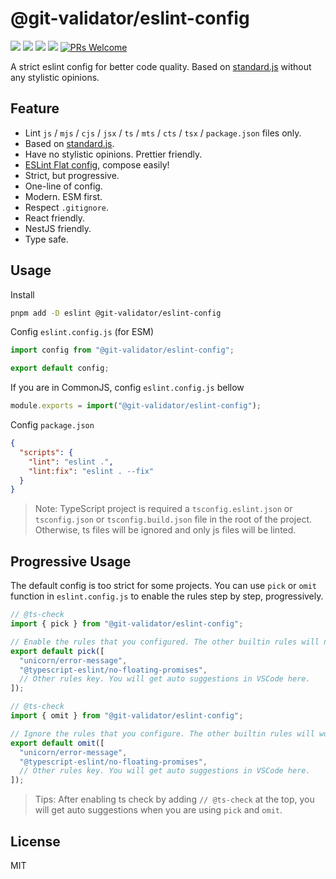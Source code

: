 # @git-validator/eslint-config

[![](https://img.shields.io/npm/l/@git-validator/eslint-config.svg)](https://github.com/zanminkian/git-validator/blob/main/LICENSE)
[![](https://img.shields.io/npm/v/@git-validator/eslint-config.svg)](https://www.npmjs.com/package/@git-validator/eslint-config)
[![](https://img.shields.io/npm/dm/@git-validator/eslint-config.svg)](https://www.npmjs.com/package/@git-validator/eslint-config)
[![](https://packagephobia.com/badge?p=@git-validator/eslint-config)](https://packagephobia.com/result?p=@git-validator/eslint-config)
[![PRs Welcome](https://img.shields.io/badge/PRs-welcome-brightgreen.svg)](https://makeapullrequest.com)

A strict eslint config for better code quality. Based on [standard.js](https://github.com/standard/standard) without any stylistic opinions.

## Feature

- Lint `js` / `mjs` / `cjs` / `jsx` / `ts` / `mts` / `cts` / `tsx` / `package.json` files only.
- Based on [standard.js](https://github.com/standard/standard).
- Have no stylistic opinions. Prettier friendly.
- [ESLint Flat config](https://eslint.org/docs/latest/use/configure/configuration-files-new), compose easily!
- Strict, but progressive.
- One-line of config.
- Modern. ESM first.
- Respect `.gitignore`.
- React friendly.
- NestJS friendly.
- Type safe.

## Usage

Install

```sh
pnpm add -D eslint @git-validator/eslint-config
```

Config `eslint.config.js` (for ESM)

```js
import config from "@git-validator/eslint-config";

export default config;
```

If you are in CommonJS, config `eslint.config.js` bellow

```js
module.exports = import("@git-validator/eslint-config");
```

Config `package.json`

```json
{
  "scripts": {
    "lint": "eslint .",
    "lint:fix": "eslint . --fix"
  }
}
```

> Note: TypeScript project is required a `tsconfig.eslint.json` or `tsconfig.json` or `tsconfig.build.json` file in the root of the project. Otherwise, ts files will be ignored and only js files will be linted.

## Progressive Usage

The default config is too strict for some projects. You can use `pick` or `omit` function in `eslint.config.js` to enable the rules step by step, progressively.

```js
// @ts-check
import { pick } from "@git-validator/eslint-config";

// Enable the rules that you configured. The other builtin rules will not work.
export default pick([
  "unicorn/error-message",
  "@typescript-eslint/no-floating-promises",
  // Other rules key. You will get auto suggestions in VSCode here.
]);
```

```js
// @ts-check
import { omit } from "@git-validator/eslint-config";

// Ignore the rules that you configure. The other builtin rules will work.
export default omit([
  "unicorn/error-message",
  "@typescript-eslint/no-floating-promises",
  // Other rules key. You will get auto suggestions in VSCode here.
]);
```

> Tips: After enabling ts check by adding `// @ts-check` at the top, you will get auto suggestions when you are using `pick` and `omit`.

## License

MIT
